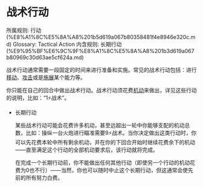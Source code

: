 # 战术行动

所属规则: 行动 (%E8%A1%8C%E5%8A%A8%201b5d619a067b80358481f4e8946e320c.md)
Glossary: Tactical Action
内含规则: 长期行动 (%E9%95%BF%E6%9C%9F%E8%A1%8C%E5%8A%A8%201b3d619a067b80969c30d63ae5cf624a.md)

战术行动通常需要一段固定的时间来进行准备和实施。常见的战术行动包括：进行[移动](%E7%A7%BB%E5%8A%A8%201b3d619a067b80a4a587d4f966ce6b79.md)、[攻击](%E6%94%BB%E5%87%BB%201b5d619a067b80ab8482e091a267f3f3.md)或是[施展](%E6%96%BD%E5%B1%95%E8%83%BD%E5%8A%9B%201b3d619a067b80f38dccf027f026b32f.md)某个能力等。

你只能在自己的回合中做出战术行动。战术行动须花费[机动](%E6%9C%BA%E5%8A%A8%201b3d619a067b80ae8db3fa0eb0eb24d8.md)来做出，详见这些行动的说明，比如：“1⚡️战术”。

- 长期行动
    
    
    某些战术行动可能会花费许多机动，甚至远超出一轮中你能够支配的机动总数，比如：操纵一台火炮进行瞄准需要9⚡️战术。当你决定做出这类行动时，你可以先花费本轮中所有剩余机动，并在你的下回合开始时继续花费余下的机动——直至满足这个行动的全部机动要求后，该行动就将完成。
    
    在完成一个长期行动前，你不能做出任何其他行动（即使另一个行动的机动花费为0也不行）——当然，你也可以随时中止这个长期行动，但这通常会使先前的所有努力白费。